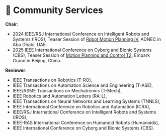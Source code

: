 # 💬 Community Services

**Chair**: 

- 2024 IEEE/RSJ International Conference on Intelligent Robots and Systems (IROS), Teaser Session of <u>Robot Motion Planning IV</u>, ADNEC in Abu Dhabi, UAE.
- 2025 IEEE International Conference on Cyborg and Bionic Systems (CBS), Teaser Session of <u>Motion Planning and Control T2</u>, Empark Grand in Beijing, China.

**Reviewer**:

- IEEE Transactions on Robotics (T-RO),
- IEEE Transactions on Automation Science and Engineering (T-ASE),
- IEEE/ASME Transactions on Mechatronics (T-Mech),
- IEEE Robotics and Automation Letters (RA-L),
- IEEE Transactions on Neural Networks and Learning Systems (TNNLS),
- IEEE International Conference on Robotics and Automation (ICRA),
- IEEE/RSJ International Conference on Intelligent Robots and Systems (IROS),
- IEEE-RAS International Conference on Humanoid Robots (Humanoids),
- IEEE International Conference on Cyborg and Bionic Systems (CBS).